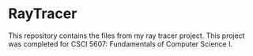 # RayTracer

This repository contains the files from my ray tracer project.
This project was completed for CSCI 5607: Fundamentals of Computer Science I.